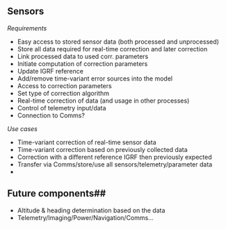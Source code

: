 

## Sensors ##

*Requirements*

* Easy access to stored sensor data (both processed and unprocessed)
* Store all data required for real-time correction and later correction
* Link processed data to used corr. parameters
* Initiate computation of correction parameters
* Update IGRF reference
* Add/remove time-variant error sources into the model
* Access to correction parameters
* Set type of correction algorithm
* Real-time correction of data (and usage in other processes)
* Control of telemetry input/data
* Connection to Comms?


*Use cases*

* Time-variant correction of real-time sensor data
* Time-variant correction based on previously collected data
* Correction with a different reference IGRF then previously expected
* Transfer via Comms/store/use all sensors/telemetry/parameter data
* 


## Future components##

* Altitude & heading determination based on the data
* Telemetry/Imaging/Power/Navigation/Comms...
